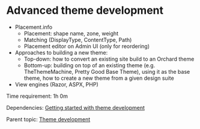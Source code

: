 # Advanced theme development

- Placement.info
  - Placement: shape name, zone, weight
  - Matching (DisplayType, ContentType, Path)
  - Placement editor on Admin UI (only for reordering)
- Approaches to building a new theme:
  - Top-down: how to convert an existing site build to an Orchard theme
  - Bottom-up: building on top of an existing theme (e.g. TheThemeMachine, Pretty Good Base Theme), using it as the base theme, how to create a new theme from a given design suite
- View engines (Razor, ASPX, PHP)

Time requirement: 1h 0m

Dependencies: [Getting started with theme development](GettingStartedWithThemeDevelopment.md)

Parent topic: [Theme development](./Index.md)
